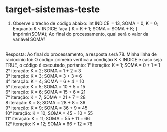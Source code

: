 # target-sistemas-teste

1) Observe o trecho de código abaixo:
int INDICE = 13, SOMA = 0, K = 0;
Enquanto K < INDICE faça { K = K + 1; SOMA = SOMA + K; }
Imprimir(SOMA);
Ao final do processamento, qual será o valor da variável SOMA?
<br/>
Resposta: Ao final do processamento, a resposta será 78. Minha linha de raciocínio foi: O código primeiro verifica a condição K < INDICE e caso seja TRUE, o código é executado, portanto:
1° iteração: K = 1; SOMA = 0 + 1 = 1 <br/>
2° iteração: K = 2; SOMA = 1 + 2 = 3 <br/>
3° iteração: K = 3; SOMA = 3 + 3 = 6 <br/> 
4° iteração: K = 4; SOMA = 6 + 4 = 10 <br/>
5° iteração: K = 5; SOMA = 10 + 5 = 15 <br/>
6° iteração: K = 6; SOMA = 15 + 6 = 21 <br/>
7° iteração: K = 7; SOMA = 21 + 7 = 28 <br/>
8 iteração: K = 8; SOMA = 28 + 8 = 36 <br/>
9° iteração: K = 9; SOMA = 36 + 9 = 45 <br/>
10° iteração: K = 10; SOMA = 45 + 10 = 55 <br/>
11° iteração: K = 11; SOMA = 55 + 11 = 66 <br/>
12° iteração: K = 12; SOMA = 66 + 12 = 78
